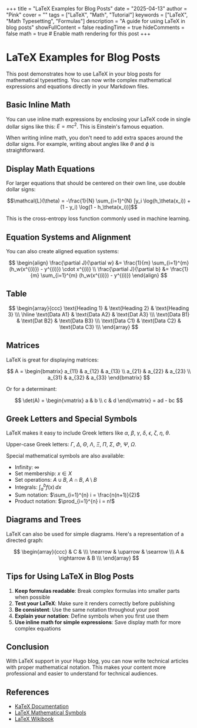 +++
title = "LaTeX Examples for Blog Posts"
date = "2025-04-13"
author = "Pink"
cover = ""
tags = ["LaTeX", "Math", "Tutorial"]
keywords = ["LaTeX", "Math Typesetting", "Formulas"]
description = "A guide for using LaTeX in blog posts"
showFullContent = false
readingTime = true
hideComments = false
math = true  # Enable math rendering for this post
+++

# LaTeX Examples for Blog Posts

This post demonstrates how to use LaTeX in your blog posts for mathematical typesetting. You can now write complex mathematical expressions and equations directly in your Markdown files.

## Basic Inline Math

You can use inline math expressions by enclosing your LaTeX code in single dollar signs like this: $E = mc^2$. This is Einstein's famous equation.

When writing inline math, you don't need to add extra spaces around the dollar signs. For example, writing about angles like $\theta$ and $\phi$ is straightforward.

## Display Math Equations

For larger equations that should be centered on their own line, use double dollar signs:

$$\mathcal{L}(\theta) = -\frac{1}{N} \sum_{i=1}^{N} [y_i \log(h_\theta(x_i)) + (1 - y_i) \log(1 - h_\theta(x_i))]$$

This is the cross-entropy loss function commonly used in machine learning.

## Equation Systems and Alignment

You can also create aligned equation systems:

$$
\begin{align}
\frac{\partial J}{\partial w} &= \frac{1}{m} \sum_{i=1}^{m} (h_w(x^{(i)}) - y^{(i)}) \cdot x^{(i)} \\
\frac{\partial J}{\partial b} &= \frac{1}{m} \sum_{i=1}^{m} (h_w(x^{(i)}) - y^{(i)})
\end{align}
$$

## Table
$$
\begin{array}{ccc}
\text{Heading 1} & \text{Heading 2} & \text{Heading 3} \\\ \hline
\text{Data A1} & \text{Data A2} & \text{Dat A3} \\\
\text{Data B1} & \text{Dat B2} & \text{Data B3} \\\
\text{Data C1} & \text{Data C2} & \text{Data C3} \\\
\end{array}
$$

## Matrices

LaTeX is great for displaying matrices:

$$
A = \begin{bmatrix} 
a_{11} & a_{12} & a_{13} \\
a_{21} & a_{22} & a_{23} \\
a_{31} & a_{32} & a_{33}
\end{bmatrix}
$$

Or for a determinant:

$$
\det(A) = \begin{vmatrix} 
a & b \\
c & d
\end{vmatrix} = ad - bc
$$

## Greek Letters and Special Symbols

LaTeX makes it easy to include Greek letters like $\alpha$, $\beta$, $\gamma$, $\delta$, $\epsilon$, $\zeta$, $\eta$, $\theta$.

Upper-case Greek letters: $\Gamma$, $\Delta$, $\Theta$, $\Lambda$, $\Xi$, $\Pi$, $\Sigma$, $\Phi$, $\Psi$, $\Omega$.

Special mathematical symbols are also available:
- Infinity: $\infty$
- Set membership: $x \in X$
- Set operations: $A \cup B$, $A \cap B$, $A \setminus B$
- Integrals: $\int_{a}^{b} f(x) \, dx$
- Sum notation: $\sum_{i=1}^{n} i = \frac{n(n+1)}{2}$
- Product notation: $\prod_{i=1}^{n} i = n!$

## Diagrams and Trees

LaTeX can also be used for simple diagrams. Here's a representation of a directed graph:

$$
\begin{array}{ccc}
& C & \\\
\nearrow & \uparrow & \searrow \\\
A & \rightarrow & B \\\
\end{array}
$$

## Tips for Using LaTeX in Blog Posts

1. **Keep formulas readable**: Break complex formulas into smaller parts when possible
2. **Test your LaTeX**: Make sure it renders correctly before publishing
3. **Be consistent**: Use the same notation throughout your post
4. **Explain your notation**: Define symbols when you first use them
5. **Use inline math for simple expressions**: Save display math for more complex equations

## Conclusion

With LaTeX support in your Hugo blog, you can now write technical articles with proper mathematical notation. This makes your content more professional and easier to understand for technical audiences.

## References

- [KaTeX Documentation](https://katex.org/docs/supported.html)
- [LaTeX Mathematical Symbols](https://www.caam.rice.edu/~heinken/latex/symbols.pdf)
- [LaTeX Wikibook](https://en.wikibooks.org/wiki/LaTeX/Mathematics)